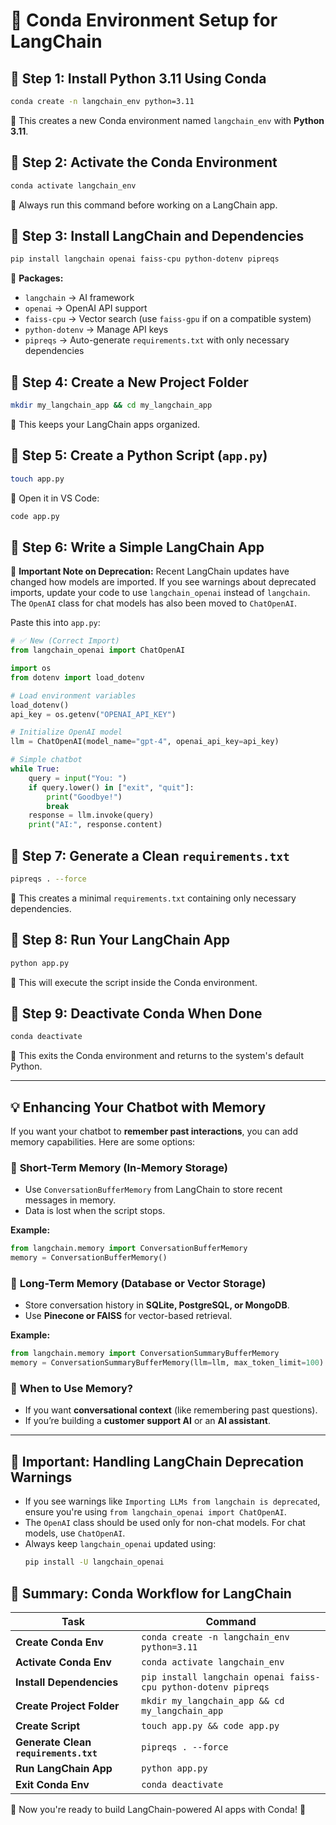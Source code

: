 # 🚀 Conda Environment Setup for LangChain

## 📌 Step 1: Install Python 3.11 Using Conda
```bash
conda create -n langchain_env python=3.11
```
🔹 This creates a new Conda environment named `langchain_env` with **Python 3.11**.

## 📌 Step 2: Activate the Conda Environment
```bash
conda activate langchain_env
```
🔹 Always run this command before working on a LangChain app.

## 📌 Step 3: Install LangChain and Dependencies
```bash
pip install langchain openai faiss-cpu python-dotenv pipreqs
```
🔹 **Packages:**
- `langchain` → AI framework
- `openai` → OpenAI API support
- `faiss-cpu` → Vector search (use `faiss-gpu` if on a compatible system)
- `python-dotenv` → Manage API keys
- `pipreqs` → Auto-generate `requirements.txt` with only necessary dependencies

## 📌 Step 4: Create a New Project Folder
```bash
mkdir my_langchain_app && cd my_langchain_app
```
🔹 This keeps your LangChain apps organized.

## 📌 Step 5: Create a Python Script (`app.py`)
```bash
touch app.py
```
🔹 Open it in VS Code:
```bash
code app.py
```

## 📌 Step 6: Write a Simple LangChain App

🔹 **Important Note on Deprecation:**
Recent LangChain updates have changed how models are imported. If you see warnings about deprecated imports, update your code to use `langchain_openai` instead of `langchain`. The `OpenAI` class for chat models has also been moved to `ChatOpenAI`.

Paste this into `app.py`:
```python
# ✅ New (Correct Import)
from langchain_openai import ChatOpenAI

import os
from dotenv import load_dotenv

# Load environment variables
load_dotenv()
api_key = os.getenv("OPENAI_API_KEY")

# Initialize OpenAI model
llm = ChatOpenAI(model_name="gpt-4", openai_api_key=api_key)

# Simple chatbot
while True:
    query = input("You: ")
    if query.lower() in ["exit", "quit"]:
        print("Goodbye!")
        break
    response = llm.invoke(query)
    print("AI:", response.content)
```

## 📌 Step 7: Generate a Clean `requirements.txt`
```bash
pipreqs . --force
```
🔹 This creates a minimal `requirements.txt` containing only necessary dependencies.

## 📌 Step 8: Run Your LangChain App
```bash
python app.py
```
🔹 This will execute the script inside the Conda environment.

## 📌 Step 9: Deactivate Conda When Done
```bash
conda deactivate
```
🔹 This exits the Conda environment and returns to the system's default Python.

---

## 💡 Enhancing Your Chatbot with Memory
If you want your chatbot to **remember past interactions**, you can add memory capabilities. Here are some options:

### 🔹 **Short-Term Memory (In-Memory Storage)**
- Use `ConversationBufferMemory` from LangChain to store recent messages in memory.
- Data is lost when the script stops.

**Example:**
```python
from langchain.memory import ConversationBufferMemory
memory = ConversationBufferMemory()
```

### 🔹 **Long-Term Memory (Database or Vector Storage)**
- Store conversation history in **SQLite, PostgreSQL, or MongoDB**.
- Use **Pinecone or FAISS** for vector-based retrieval.

**Example:**
```python
from langchain.memory import ConversationSummaryBufferMemory
memory = ConversationSummaryBufferMemory(llm=llm, max_token_limit=100)
```

### 🔹 **When to Use Memory?**
- If you want **conversational context** (like remembering past questions).
- If you’re building a **customer support AI** or an **AI assistant**.

---

## 🔔 Important: Handling LangChain Deprecation Warnings
- If you see warnings like `Importing LLMs from langchain is deprecated`, ensure you're using `from langchain_openai import ChatOpenAI`.
- The `OpenAI` class should be used only for non-chat models. For chat models, use `ChatOpenAI`.
- Always keep `langchain_openai` updated using:
  ```bash
  pip install -U langchain_openai
  ```

## 🎯 Summary: Conda Workflow for LangChain
| **Task** | **Command** |
|----------|------------|
| **Create Conda Env** | `conda create -n langchain_env python=3.11` |
| **Activate Conda Env** | `conda activate langchain_env` |
| **Install Dependencies** | `pip install langchain openai faiss-cpu python-dotenv pipreqs` |
| **Create Project Folder** | `mkdir my_langchain_app && cd my_langchain_app` |
| **Create Script** | `touch app.py && code app.py` |
| **Generate Clean `requirements.txt`** | `pipreqs . --force` |
| **Run LangChain App** | `python app.py` |
| **Exit Conda Env** | `conda deactivate` |

🚀 Now you're ready to build LangChain-powered AI apps with Conda! 🎉
